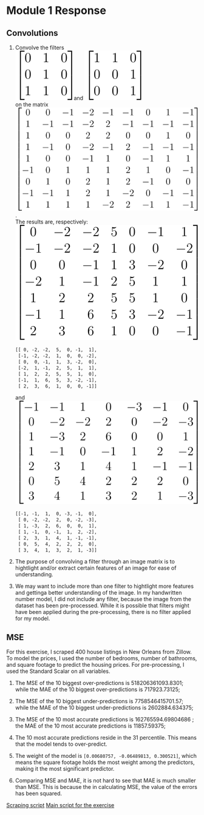 # Module 1 Response

## Convolutions

1. Convolve the filters  
    ![Filter 1](Fil1.svg) and ![Filter 2](Fil2.svg)  
    on the matrix  
    ![Matrix](Matrix.svg).  
    The results are, respectively:  
    ![Result 1](Result_1.svg)  
    ```
    [[ 0, -2, -2,  5,  0, -1,  1],  
     [-1, -2, -2,  1,  0,  0, -2], 
     [ 0,  0, -1,  1,  3, -2,  0],
     [-2,  1, -1,  2,  5,  1,  1],
     [ 1,  2,  2,  5,  5,  1,  0],
     [-1,  1,  6,  5,  3, -2, -1],
     [ 2,  3,  6,  1,  0,  0, -1]]
    ```
    and  
    ![Result 2](Result_2.svg)  
    ```
    [[-1, -1,  1,  0, -3, -1,  0],
     [ 0, -2, -2,  2,  0, -2, -3],
     [ 1, -3,  2,  6,  0,  0,  1],
     [ 1, -1,  0, -1,  1,  2, -2],
     [ 2,  3,  1,  4,  1, -1, -1],
     [ 0,  5,  4,  2,  2,  2,  0],
     [ 3,  4,  1,  3,  2,  1, -3]]
    ```
    
2. The purpose of convolving a filter through an image matrix is to hightlight and/or extract certain features of an image for ease of understanding. 

3. We may want to include more than one filter to hightlight more features and gettinga better understanding of the image. In my handwritten number model, I did not include any filter, because the image from the dataset has been pre-processed. While it is possible that filters might have been applied during the pre-processing, there is no filter applied for my model. 

## MSE

For this exercise, I scraped 400 house listings in New Orleans from Zillow. To model the prices, I used the number of bedrooms, number of bathrooms, and square footage to predict the housing prices. For pre-processing, I used the Standard Scalar on all variables.

1. The MSE of the 10 biggest over-predictions is 518206361093.8301; while the MAE of the 10 biggest over-predictions is 717923.73125; 

2. The MSE of the 10 biggest under-predictions is 7758546415701.57; while the MAE of the 10 biggest under-predictions is 2602884.634375; 

3. The MSE of the 10 most accurate predictions is 162765594.69804686 ; the MAE of the 10 most accurate predictions is 11857.59375; 

4. The 10 most accurate predictions reside in the 31 percentile. This means that the model tends to over-predict. 

5. The weight of the model is `[0.00680757, -0.06489813, 0.300521]`, which means the square footage holds the most weight among the predictors, making it the most significant predictor. 

6. Comparing MSE and MAE, it is not hard to see that MAE is much smaller than MSE. This is because the in calculating MSE, the value of the errors has been squared.  

[Scraping script](zillow_scrape.py)
[Main script for the exercise](20200226.py)

